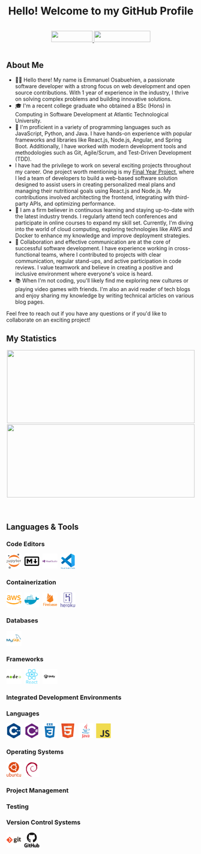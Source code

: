 <div align="center">
  <!-- Heading -->
  <h1>
    <!-- Text -->
    Hello! Welcome to my GitHub Profile
  </h1>
  
  <br>
  
  <!-- LinkedIn -->
  <a href="https://www.linkedin.com/in/emmanuel-osabuehien-55708b23a/">
    <img src="https://img.shields.io/badge/LinkedIn-0077B5?style=for-the-badge&logo=linkedin&logoColor=white" height="30px" width="110px"/>
  </a>
  
  <!-- Views Counter -->
  <a href="https://hits.seeyoufarm.com">
    <img src="https://hits.seeyoufarm.com/api/count/incr/badge.svg?url=https%3A%2F%2Fgithub.com%2FEmmanuel-Osabuehien&count_bg=%2308235A&title_bg=%23460C59&icon=ibeacon.svg&icon_color=%23FFFFFF&title=Visits&edge_flat=true" height="30px" width="150px"/>
  </a>
</div>
  
  <br>

## About Me

- 👋🏾 Hello there! My name is Emmanuel Osabuehien, a passionate software developer with a strong focus on web development and open source contributions. With 1 year of experience in the industry, I thrive on solving complex problems and building innovative solutions.
- 🎓 I'm a recent college graduate who obtained a BSc (Hons) in Computing in Software Development at Atlantic Technological University.
- 🔧 I'm proficient in a variety of programming languages such as JavaScript, Python, and Java. I have hands-on experience with popular frameworks and libraries like React.js, Node.js, Angular, and Spring Boot. Additionally, I have worked with modern development tools and methodologies such as Git, Agile/Scrum, and Test-Driven Development (TDD).
- I have had the privilege to work on several exciting projects throughout my career. One project worth mentioning is my [Final Year Project](https://github.com/Emmanuel-Osabuehien/AppliedProjectMinorDissertation), where I led a team of developers to build a web-based software solution designed to assist users in creating personalized meal plans and managing their nutritional goals using React.js and Node.js. My contributions involved architecting the frontend, integrating with third-party APIs, and optimizing performance.
- 🌱 I am a firm believer in continuous learning and staying up-to-date with the latest industry trends. I regularly attend tech conferences and participate in online courses to expand my skill set. Currently, I'm diving into the world of cloud computing, exploring technologies like AWS and Docker to enhance my knowledge and improve deployment strategies.
- 🤝 Collaboration and effective communication are at the core of successful software development. I have experience working in cross-functional teams, where I contributed to projects with clear communication, regular stand-ups, and active participation in code reviews. I value teamwork and believe in creating a positive and inclusive environment where everyone's voice is heard.
- 📚 When I'm not coding, you'll likely find me exploring new cultures or playing video games with friends. I'm also an avid reader of tech blogs and enjoy sharing my knowledge by writing technical articles on various blog pages.

Feel free to reach out if you have any questions or if you'd like to collaborate on an exciting project!
  
  ## My Statistics

<!-- GitHub Stats -->
<div align="center">
  <a href="https://git.io/streak-stats">
    <img src="http://github-readme-streak-stats.herokuapp.com?user=Emmanuel-Osabuehien&theme=elegant&date_format=M%20j%5B%2C%20Y%5D&stroke=DD0000" height="195px" width="500px"/>
  </a>
  
<!-- Top Languages Stats -->
  <a href="https://github.com/anuraghazra/github-readme-stats">
    <img src="https://github-readme-stats.vercel.app/api/top-langs/?username=Emmanuel-Osabuehien&layout=compact&count_private=true&show_icons=true&theme=tokyonight&locale=en&border_color=133d91&icon_color=b34704" height="195px" width="500px"/>
  </a>
</div>

<br>

<br>

## Languages & Tools

### Code Editors

<div align="left">
  <img src="https://github.com/devicons/devicon/blob/master/icons/jupyter/jupyter-original-wordmark.svg" title="Jupyter" **alt="Jupyter" width="40" height="40"/>&nbsp;
  <img src="https://github.com/devicons/devicon/blob/master/icons/markdown/markdown-original.svg" title="Markdown" **alt="Markdown" width="40" height="40"/>&nbsp;
  <img src="https://github.com/devicons/devicon/blob/master/icons/visualstudio/visualstudio-plain-wordmark.svg" title="Visual Studio" **alt="Visual Studio" width="40" height="40"/>&nbsp;
  <img src="https://github.com/devicons/devicon/blob/master/icons/vscode/vscode-original-wordmark.svg" title="VSCode" **alt="VSCode" width="40" height="40"/>&nbsp;
</div>

### Containerization

<div align="left">
  <img src="https://github.com/devicons/devicon/blob/master/icons/amazonwebservices/amazonwebservices-plain-wordmark.svg" title="AWS" alt="AWS" width="40" height="40"/>&nbsp;
  <img src="https://github.com/devicons/devicon/blob/master/icons/docker/docker-plain.svg" title="Docker" **alt="Docker" width="40" height="40"/>&nbsp;
  <img src="https://github.com/devicons/devicon/blob/master/icons/firebase/firebase-plain-wordmark.svg" title="Firebase" alt="Firebase" width="40" height="40"/>&nbsp;
  <img src="https://github.com/devicons/devicon/blob/master/icons/heroku/heroku-original-wordmark.svg" title="Heroku" **alt="Heroku" width="40" height="40"/>&nbsp;
</div>

### Databases

<div align="left">
  <img src="https://github.com/devicons/devicon/blob/master/icons/mysql/mysql-original-wordmark.svg" title="MySQL"  alt="MySQL" width="40" height="40"/>&nbsp;
</div>

### Frameworks

<div align="left">
  <img src="https://github.com/devicons/devicon/blob/master/icons/nodejs/nodejs-original-wordmark.svg" title="NodeJS" alt="NodeJS" width="40" height="40"/>&nbsp;
  <img src="https://github.com/devicons/devicon/blob/master/icons/react/react-original-wordmark.svg" title="React" alt="React" width="40" height="40"/>&nbsp;
  <img src="https://github.com/devicons/devicon/blob/master/icons/unity/unity-original-wordmark.svg" title="Unity" **alt="Unity" width="40" height="40"/>&nbsp;
</div>

### Integrated Development Environments

<div align="left">
  
</div>

### Languages

<div align="left">
  <img src="https://github.com/devicons/devicon/blob/master/icons/cplusplus/cplusplus-plain.svg" title="CPlusPlus" **alt="CPlusPlus" width="40" height="40"/>&nbsp;
  <img src="https://github.com/devicons/devicon/blob/master/icons/csharp/csharp-plain.svg" title="CSharp" **alt="CSharp" width="40" height="40"/>&nbsp;
  <img src="https://github.com/devicons/devicon/blob/master/icons/css3/css3-plain-wordmark.svg"  title="CSS3" alt="CSS" width="40" height="40"/>&nbsp;
  <img src="https://github.com/devicons/devicon/blob/master/icons/html5/html5-original.svg" title="HTML5" alt="HTML" width="40" height="40"/>&nbsp;
  <img src="https://github.com/devicons/devicon/blob/master/icons/java/java-original-wordmark.svg" title="Java" alt="Java" width="40" height="40"/>&nbsp;
  <img src="https://github.com/devicons/devicon/blob/master/icons/javascript/javascript-original.svg" title="JavaScript" alt="JavaScript" width="40" height="40"/>&nbsp;
</div>

### Operating Systems

<div align="left">
  <img src="https://github.com/devicons/devicon/blob/master/icons/ubuntu/ubuntu-plain-wordmark.svg" title="Ubuntu" **alt="Ubuntu" width="40" height="40"/>&nbsp;
  <img src="https://github.com/devicons/devicon/blob/master/icons/debian/debian-plain.svg" title="Debian" **alt="Debian" width="40" height="40"/>&nbsp;
</div>

### Project Management

<div align="left">
  
</div>

### Testing

<div align="left">
  
</div>

### Version Control Systems

<div align="left">
  <img src="https://github.com/devicons/devicon/blob/master/icons/git/git-original-wordmark.svg" title="Git" **alt="Git" width="40" height="40"/>&nbsp;
  <img src="https://github.com/devicons/devicon/blob/master/icons/github/github-original-wordmark.svg" title="GitHub" **alt="GitHub" width="40" height="40"/>&nbsp;
</div>
